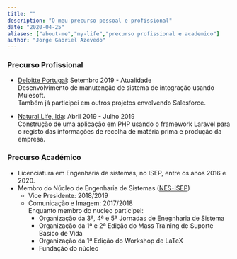```yaml
---
title: ""
description: "O meu precurso pessoal e profissional"
date: "2020-04-25"
aliases: ["about-me","my-life","precurso profissional e academico"]
author: "Jorge Gabriel Azevedo"
---
```


### Precurso Profissional
* [Deloitte Portugal](http://deloitte.pt): Setembro 2019 - Atualidade  
Desenvolvimento de manutenção de sistema de integração usando Mulesoft.  
Também já participei em outros projetos envolvendo Salesforce.

* [Natural Life, lda](http://naturallife.pt): Abril 2019 - Julho 2019  
Construção de uma aplicação em PHP usando o framework Laravel para o registo das informações de recolha de matéria prima e produção da empresa.

### Precurso Académico
* Licenciatura em Engenharia de sistemas, no ISEP, entre os anos 2016 e 2020.
* Membro do Núcleo de Engenharia de Sistemas ([NES-ISEP](http://nes-isep.pt))
    * Vice Presidente: 2018/2019
    * Comunicação e Imagem: 2017/2018  
    Enquanto membro do nucleo participei:
        * Organização da 3ª, 4ª e 5ª Jornadas de Enegnharia de Sistema
        * Organização da 1ª e 2ª Edição do Mass Training de Suporte Básico de Vida
        * Organização da 1ª Edição do Workshop de LaTeX
        * Fundação do núcleo